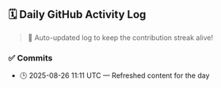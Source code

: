 ## 🗓️ Daily GitHub Activity Log

> 🤖 Auto-updated log to keep the contribution streak alive!

### ✅ Commits

- 🕒 2025-08-26 11:11 UTC — Refreshed content for the day

